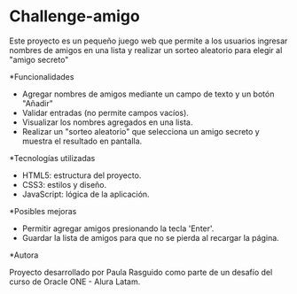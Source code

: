 # Challenge-amigo
  Este proyecto es un pequeño juego web que permite a los usuarios ingresar nombres de amigos en una lista y realizar un sorteo aleatorio para elegir al "amigo secreto"

*Funcionalidades

- Agregar nombres de amigos mediante un campo de texto y un botón "Añadir"  
- Validar entradas (no permite campos vacíos).  
- Visualizar los nombres agregados en una lista.  
- Realizar un "sorteo aleatorio" que selecciona un amigo secreto y muestra el resultado en pantalla.

*Tecnologías utilizadas

- HTML5: estructura del proyecto.  
- CSS3: estilos y diseño.  
- JavaScript: lógica de la aplicación.

*Posibles mejoras
  
- Permitir agregar amigos presionando la tecla 'Enter'.  
- Guardar la lista de amigos para que no se pierda al recargar la página.


*Autora

  Proyecto desarrollado por Paula Rasguido como parte de un desafío del curso de Oracle ONE - Alura Latam.
